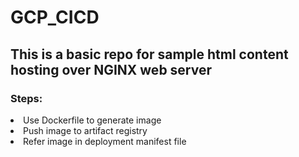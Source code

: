 # GCP_CICD
## This is a basic repo for sample html content hosting over NGINX web server
### Steps:
<li>Use Dockerfile to generate image</li>
<li>Push image to artifact registry</li>
<li>Refer image in deployment manifest file</li>


